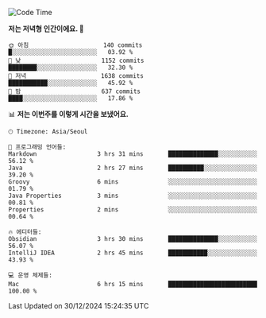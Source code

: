   <!--START_SECTION:waka-->
![Code Time](http://img.shields.io/badge/Code%20Time-454%20hrs%2013%20mins-blue)

**저는 저녁형 인간이에요. 🦉** 

```text
🌞 아침                     140 commits         █░░░░░░░░░░░░░░░░░░░░░░░░   03.92 % 
🌆 낮　                     1152 commits        ████████░░░░░░░░░░░░░░░░░   32.30 % 
🌃 저녁                     1638 commits        ███████████░░░░░░░░░░░░░░   45.92 % 
🌙 밤　                     637 commits         ████░░░░░░░░░░░░░░░░░░░░░   17.86 % 
```


📊 **저는 이번주를 이렇게 시간을 보냈어요.** 

```text
🕑︎ Timezone: Asia/Seoul

💬 프로그래밍 언어들: 
Markdown                 3 hrs 31 mins       ██████████████░░░░░░░░░░░   56.12 % 
Java                     2 hrs 27 mins       ██████████░░░░░░░░░░░░░░░   39.20 % 
Groovy                   6 mins              ░░░░░░░░░░░░░░░░░░░░░░░░░   01.79 % 
Java Properties          3 mins              ░░░░░░░░░░░░░░░░░░░░░░░░░   00.81 % 
Properties               2 mins              ░░░░░░░░░░░░░░░░░░░░░░░░░   00.64 % 

🔥 에디터들: 
Obsidian                 3 hrs 30 mins       ██████████████░░░░░░░░░░░   56.07 % 
IntelliJ IDEA            2 hrs 45 mins       ███████████░░░░░░░░░░░░░░   43.93 % 

💻 운영 체제들: 
Mac                      6 hrs 15 mins       █████████████████████████   100.00 % 
```


 Last Updated on 30/12/2024 15:24:35 UTC
<!--END_SECTION:waka-->
